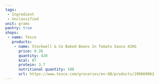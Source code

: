 ```yaml
---
tags:
 - Ingredient
 - Unclassified
unit: grams
pantry: true
shops:
 - name: Tesco
   products:
    - name: Stockwell & Co Baked Beans In Tomato Sauce 420G
      price: 0.26
      quantity: 420
      kcal: 87
      protein: 3.7
      nutritional quantity: 100
      url: https://www.tesco.com/groceries/en-GB/products/299669062
---
```

